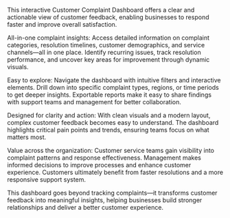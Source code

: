 This interactive Customer Complaint Dashboard offers a clear and actionable view of customer feedback, enabling businesses to respond faster and improve overall satisfaction.

All-in-one complaint insights:
Access detailed information on complaint categories, resolution timelines, customer demographics, and service channels—all in one place. Identify recurring issues, track resolution performance, and uncover key areas for improvement through dynamic visuals.

Easy to explore:
Navigate the dashboard with intuitive filters and interactive elements. Drill down into specific complaint types, regions, or time periods to get deeper insights. Exportable reports make it easy to share findings with support teams and management for better collaboration.

Designed for clarity and action:
With clean visuals and a modern layout, complex customer feedback becomes easy to understand. The dashboard highlights critical pain points and trends, ensuring teams focus on what matters most.

Value across the organization:
Customer service teams gain visibility into complaint patterns and response effectiveness.
Management makes informed decisions to improve processes and enhance customer experience.
Customers ultimately benefit from faster resolutions and a more responsive support system.

This dashboard goes beyond tracking complaints—it transforms customer feedback into meaningful insights, helping businesses build stronger relationships and deliver a better customer experience.
